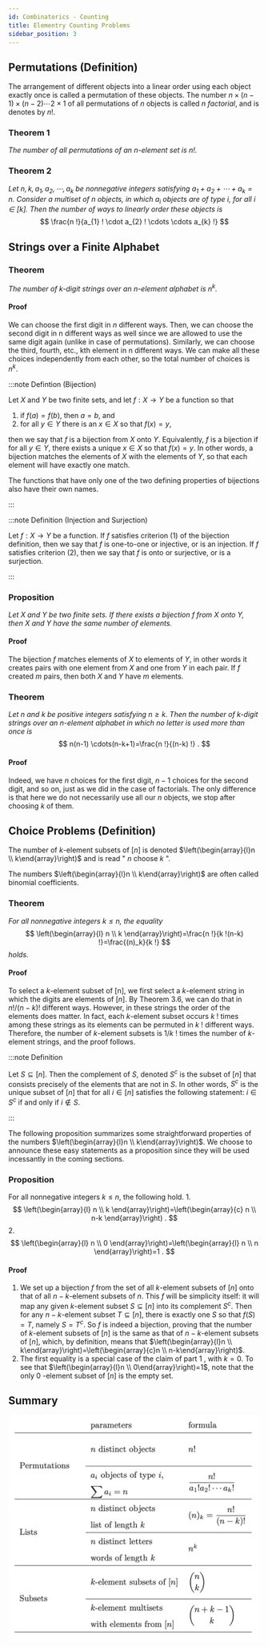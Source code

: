 ```yaml
---
id: Combinatorics - Counting
title: Elementry Counting Problems
sidebar_position: 3
---
```


## Permutations (Definition)

The arrangement of different objects into a linear order using each object exactly once is called a permutation of these objects. The number $n \times (n-1) \times (n-2) \cdots 2 \times 1$ of all permutations of $n$ objects is called $n$ *factorial*, and is denotes by $n!$.

### Theorem 1

*The number of all permutations of an n-element set is $n!$.*

### Theorem 2

*Let $n, k, a_1, a_2, \cdots, a_k$ be nonnegative integers satisfying $a_1+a_2+\cdots+a_k=n$. Consider a multiset of $n$ objects, in which $a_i$ objects are of type $i$, for all $i \in[k]$. Then the number of ways to linearly order these objects is*
$$
\frac{n !}{a_{1} ! \cdot a_{2} ! \cdots \cdots a_{k} !}
$$

## Strings over a Finite Alphabet

### Theorem

*The number of $k$-digit strings over an $n$-element alphabet is $n^k$.*

#### Proof

We can choose the first digit in $n$ different ways. Then, we can choose the second digit in n different ways as well since we are allowed to use the same digit again (unlike in case of permutations). Similarly, we can choose the third, fourth, etc., kth element in n different ways. We can make all these choices independently from each other, so the total number of choices is $n^k$.

:::note Defintion (Bijection)

Let $X$ and $Y$ be two finite sets, and let $f: X \rightarrow Y$ be a function so that
1. if $f(a)=f(b)$, then $a=b$, and
2. for all $y \in Y$ there is an $x \in X$ so that $f(x)=y$, 

then we say that $f$ is a bijection from $X$ onto $Y$. Equivalently, $f$ is a bijection if for all $y \in Y$, there exists a unique $x \in X$ so that $f(x)=y$.
In other words, a bijection matches the elements of $X$ with the elements of $Y$, so that each element will have exactly one match.

The functions that have only one of the two defining properties of bijections also have their own names.

:::

:::note Definition (Injection and Surjection)

Let $f: X \rightarrow Y$ be a function. If $f$ satisfies criterion (1) of the bijection definition, then we say that $f$ is one-to-one or injective, or is an injection. If $f$ satisfies criterion (2), then we say that $f$ is onto or surjective, or is a surjection.

:::

### Proposition

*Let $X$ and $Y$ be two finite sets. If there exists a bijection $f$ from $X$ onto $Y$, then $X$ and $Y$ have the same number of elements.*

#### Proof

The bijection $f$ matches elements of $X$ to elements of $Y$, in other words it creates pairs with one element from $X$ and one from $Y$ in each pair. If $f$ created $m$ pairs, then both $X$ and $Y$ have $m$ elements.

### Theorem

*Let $n$ and $k$ be positive integers satisfying $n \geq k$. Then the number of $k$-digit strings over an n-element alphabet in which no letter is used more than once is*
$$
n(n-1) \cdots(n-k+1)=\frac{n !}{(n-k) !} .
$$

#### Proof

Indeed, we have $n$ choices for the first digit, $n-1$ choices for the second digit, and so on, just as we did in the case of factorials. The only difference is that here we do not necessarily use all our $n$ objects, we stop after choosing $k$ of them.

## Choice Problems (Definition)

The number of $k$-element subsets of $[n]$ is denoted $\left(\begin{array}{l}n \\ k\end{array}\right)$ and is read " $n$ choose $k$ ".

The numbers $\left(\begin{array}{l}n \\ k\end{array}\right)$ are often called binomial coefficients.

### Theorem

*For all nonnegative integers $k \leq n$, the equality*
$$
\left(\begin{array}{l}
n \\
k
\end{array}\right)=\frac{n !}{k !(n-k) !}=\frac{(n)_k}{k !}
$$
*holds.*

#### Proof

To select a $k$-element subset of [n], we first select a $k$-element string in which the digits are elements of $[n]$. By Theorem 3.6, we can do that in $n ! /(n-k) !$ different ways. However, in these strings the order of the elements does matter. In fact, each $k$-element subset occurs $k$ ! times among these strings as its elements can be permuted in $k$ ! different ways. Therefore, the number of $k$-element subsets is $1 / k$ ! times the number of $k$-element strings, and the proof follows.

:::note Definition

Let $S \subseteq[n]$. Then the complement of $S$, denoted $S^c$ is the subset of $[n]$ that consists precisely of the elements that are not in $S$. In other words, $S^c$ is the unique subset of $[n]$ that for all $i \in[n]$ satisfies the following statement: $i \in S^c$ if and only if $i \notin S$.

:::

The following proposition summarizes some straightforward properties of the numbers $\left(\begin{array}{l}n \\ k\end{array}\right)$. We choose to announce these easy statements as a proposition since they will be used incessantly in the coming sections.

### Proposition

For all nonnegative integers $k \leq n$, the following hold.
1.
$$
\left(\begin{array}{l}
n \\
k
\end{array}\right)=\left(\begin{array}{c}
n \\
n-k
\end{array}\right) .
$$
2.
$$
\left(\begin{array}{l}
n \\
0
\end{array}\right)=\left(\begin{array}{l}
n \\
n
\end{array}\right)=1 .
$$

#### Proof

1. We set up a bijection $f$ from the set of all $k$-element subsets of $[n]$ onto that of all $n-k$-element subsets of $n$. This $f$ will be simplicity itself: it will map any given $k$-element subset $S \subseteq[n]$ into its complement $S^c$. Then for any $n-k$-element subset $T \subseteq[n]$, there is exactly one $S$ so that $f(S)=T$, namely $S=T^c$. So $f$ is indeed a bijection, proving that the number of $k$-element subsets of $[n]$ is the same as that of $n-k$-element subsets of $[n]$, which, by definition, means that $\left(\begin{array}{l}n \\ k\end{array}\right)=\left(\begin{array}{c}n \\ n-k\end{array}\right)$.
2. The first equality is a special case of the claim of part 1 , with $k=0$. To see that $\left(\begin{array}{l}n \\ 0\end{array}\right)=1$, note that the only 0 -element subset of $[n]$ is the empty set.

## Summary

![](/img/Combinatorics/counting.png)